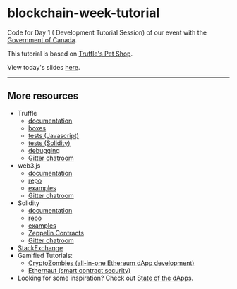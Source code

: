 # blockchain-week-tutorial
Code for Day 1 ( Development Tutorial Session) of our event with the [Government of Canada](https://gcblockchain-chainedeblocsgc.github.io/).

This tutorial is based on [Truffle's Pet Shop](http://truffleframework.com/tutorials/pet-shop).

View today's slides [here](https://app.slidebean.com/p/B8hqzH5N4x/Blockchain-Week).

---

## More resources

* Truffle
  * [documentation](http://truffleframework.com/docs/)
  * [boxes](http://truffleframework.com/boxes/)
  * [tests (Javascript)](http://truffleframework.com/docs/getting_started/javascript-tests)
  * [tests (Solidity)](http://truffleframework.com/docs/getting_started/solidity-tests)
  * [debugging](http://truffleframework.com/docs/getting_started/debugging)
  * [Gitter chatroom](https://gitter.im/ConsenSys/truffle)
* web3.js
  * [documentation](https://web3js.readthedocs.io/en/1.0/index.html)
  * [repo](https://github.com/ethereum/web3.js/tree/develop/)
  * [examples](https://github.com/ethereum/web3.js/tree/develop/example)
  * [Gitter chatroom](https://gitter.im/ethereum/web3.js)
* Solidity
  * [documentation](https://solidity.readthedocs.io/en/v0.4.21/)
  * [repo](https://github.com/ethereum/solidity)
  * [examples](https://solidity.readthedocs.io/en/v0.4.21/solidity-by-example.html)
  * [Zeppelin Contracts](https://github.com/OpenZeppelin/zeppelin-solidity)
  * [Gitter chatroom](https://gitter.im/ethereum/solidity)
* [StackExchange](http://ethereum.stackexchange.com)
* Gamified Tutorials:
  * [CryptoZombies (all-in-one Ethereum dApp development)](https://cryptozombies.io/)
  * [Ethernaut (smart contract security)](https://ethernaut.zeppelin.solutions/)
* Looking for some inspiration? Check out [State of the dApps](http://stateofthedapps.com).
